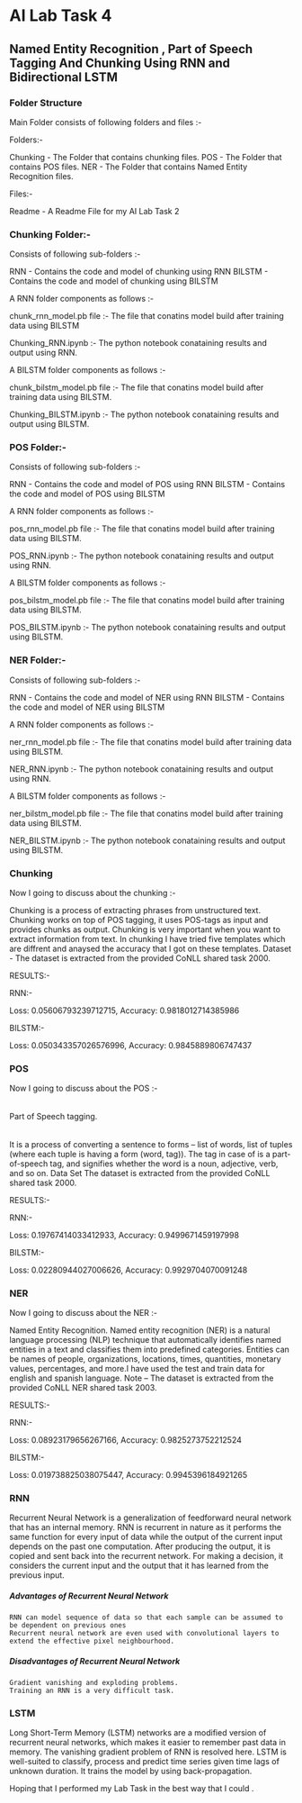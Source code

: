 

# AI Lab Task 4


## Named Entity Recognition , Part of Speech Tagging And Chunking Using RNN and Bidirectional LSTM


### Folder Structure



Main Folder consists of following folders and files :-

Folders:-

Chunking - The Folder that contains chunking files.
POS - The Folder that contains POS files.
NER - The Folder that contains Named Entity Recognition files.

Files:-

Readme - A Readme File for my AI Lab Task 2


### Chunking Folder:-

Consists of following sub-folders :-

RNN - Contains the code and model of chunking using RNN
BILSTM - Contains the code and model of chunking using BILSTM

A RNN folder components as follows :-

chunk_rnn_model.pb file :- The file that conatins model build after training data using BILSTM

Chunking_RNN.ipynb :- The python notebook conataining results and output using RNN.

A BILSTM folder components as follows :-

chunk_bilstm_model.pb file :- The file that conatins model build after training data using BILSTM.

Chunking_BILSTM.ipynb :- The python notebook conataining results and output using BILSTM.


### POS Folder:-

Consists of following sub-folders :-

RNN - Contains the code and model of POS using RNN
BILSTM - Contains the code and model of POS using BILSTM

A RNN folder components as follows :-

pos_rnn_model.pb file :- The file that conatins model build after training data using BILSTM.

POS_RNN.ipynb :- The python notebook conataining results and output using RNN.

A BILSTM folder components as follows :-

pos_bilstm_model.pb file :- The file that conatins model build after training data using BILSTM.

POS_BILSTM.ipynb :- The python notebook conataining results and output using BILSTM.


### NER Folder:-

Consists of following sub-folders :-

RNN - Contains the code and model of NER using RNN
BILSTM - Contains the code and model of NER using BILSTM

A RNN folder components as follows :-

ner_rnn_model.pb file :- The file that conatins model build after training data using BILSTM.

NER_RNN.ipynb :- The python notebook conataining results and output using RNN.

A BILSTM folder components as follows :-

ner_bilstm_model.pb file :- The file that conatins model build after training data using BILSTM.

NER_BILSTM.ipynb :- The python notebook conataining results and output using BILSTM.


### Chunking

Now I going to discuss about the chunking :-

Chunking is a process of extracting phrases from unstructured text. Chunking works on top of POS tagging, it uses POS-tags as input and provides chunks as output. Chunking is very important when you want to extract information from text.
In chunking I have tried five templates which are diffrent and anaysed the accuracy that I got on these templates.
Dataset -
The dataset is extracted from the provided CoNLL shared task 2000. 

RESULTS:-

RNN:-

Loss: 0.05606793239712715,
Accuracy: 0.9818012714385986

BILSTM:-

Loss: 0.050343357026576996,
Accuracy: 0.9845889806747437


### POS

Now I going to discuss about the POS :-

######

Part of Speech tagging.

######
It is a process of converting a sentence to forms – list of words, list of tuples (where each tuple is having a form (word, tag)). The tag in case of is a part-of-speech tag, and signifies whether the word is a noun, adjective, verb, and so on.
Data Set
The dataset is extracted from the provided CoNLL shared task 2000. 


RESULTS:-

RNN:-

Loss: 0.19767414033412933,
Accuracy: 0.9499671459197998

BILSTM:-

Loss: 0.02280944027006626,
Accuracy: 0.9929704070091248


### NER

Now I going to discuss about the NER :-

Named Entity Recognition.
Named entity recognition (NER) is a natural language processing (NLP) technique that automatically identifies named entities in a text and classifies them into predefined categories. Entities can be names of people, organizations, locations, times, quantities, monetary values, percentages, and more.I have used the test and train data for english and spanish language. 
Note –
The dataset is extracted from the provided CoNLL NER shared task 2003. 

RESULTS:-

RNN:-

Loss: 0.08923179656267166,
Accuracy: 0.9825273752212524

BILSTM:-

Loss: 0.019738825038075447,
Accuracy: 0.9945396184921265


### RNN

Recurrent Neural Network is a generalization of feedforward neural network that has an internal memory. RNN is recurrent in nature as it performs the same function for every input of data while the output of the current input depends on the past one computation. After producing the output, it is copied and sent back into the recurrent network. For making a decision, it considers the current input and the output that it has learned from the previous input.

##### Advantages of Recurrent Neural Network

    RNN can model sequence of data so that each sample can be assumed to be dependent on previous ones
    Recurrent neural network are even used with convolutional layers to extend the effective pixel neighbourhood.

##### Disadvantages of Recurrent Neural Network

    Gradient vanishing and exploding problems.
    Training an RNN is a very difficult task.
    
### LSTM

Long Short-Term Memory (LSTM) networks are a modified version of recurrent neural networks, which makes it easier to remember past data in memory. The vanishing gradient problem of RNN is resolved here. LSTM is well-suited to classify, process and predict time series given time lags of unknown duration. It trains the model by using back-propagation.



Hoping that I performed my Lab Task in the best way that I could .
